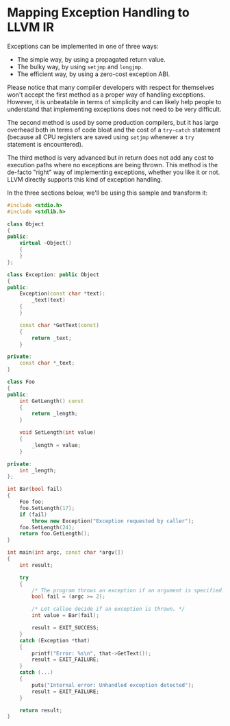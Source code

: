 # Mapping Exception Handling to LLVM IR

Exceptions can be implemented in one of three ways:

- The simple way, by using a propagated return value.
- The bulky way, by using `setjmp` and `longjmp`.
- The efficient way, by using a zero-cost exception ABI.

Please notice that many compiler developers with respect for themselves won't accept the first method as a proper way of handling
exceptions.  However, it is unbeatable in terms of simplicity and can likely help people to understand that implementing exceptions
does not need to be very difficult.

The second method is used by some production compilers, but it has large overhead both in terms of code bloat and the cost of a
`try-catch` statement (because all CPU registers are saved using `setjmp` whenever a `try` statement is encountered).

The third method is very advanced but in return does not add any cost to execution paths where no exceptions are being thrown. This
method is the de-facto "right" way of implementing exceptions, whether you like it or not. LLVM directly supports this kind of
exception handling.

In the three sections below, we'll be using this sample and transform it:

```cpp
#include <stdio.h>
#include <stdlib.h>

class Object
{
public:
	virtual ~Object()
	{
	}
};

class Exception: public Object
{
public:
	Exception(const char *text):
		_text(text)
	{
	}

	const char *GetText(const)
	{
		return _text;
	}

private:
	const char *_text;
}

class Foo
{
public:
	int GetLength() const
	{
		return _length;
	}

	void SetLength(int value)
	{
		_length = value;
	}

private:
	int _length;
};

int Bar(bool fail)
{
	Foo foo;
	foo.SetLength(17);
	if (fail)
		throw new Exception("Exception requested by caller");
	foo.SetLength(24);
	return foo.GetLength();
}

int main(int argc, const char *argv[])
{
	int result;

	try
	{
		/* The program throws an exception if an argument is specified. */
		bool fail = (argc >= 2);

		/* Let callee decide if an exception is thrown. */
		int value = Bar(fail);

		result = EXIT_SUCCESS;
	}
	catch (Exception *that)
	{
		printf("Error: %s\n", that->GetText());
		result = EXIT_FAILURE;
	}
	catch (...)
	{
		puts("Internal error: Unhandled exception detected");
		result = EXIT_FAILURE;
	}

	return result;
}
```
